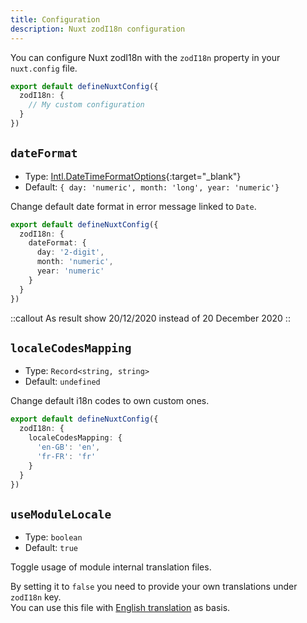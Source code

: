```yaml
---
title: Configuration
description: Nuxt zodI18n configuration 
---
```


You can configure  Nuxt zodI18n with the `zodI18n` property in your `nuxt.config` file.

```ts [nuxt.config.ts]
export default defineNuxtConfig({
  zodI18n: {
    // My custom configuration
  }
})
```

## `dateFormat`

- Type: [Intl.DateTimeFormatOptions](https://developer.mozilla.org/fr/docs/Web/JavaScript/Reference/Global_Objects/Intl/DateTimeFormat/DateTimeFormat){:target="_blank"}
- Default: `{ day: 'numeric', month: 'long', year: 'numeric'}`

Change default date format in error message linked to `Date`.

```ts [nuxt.config.ts]
export default defineNuxtConfig({
  zodI18n: {
    dateFormat: {
      day: '2-digit',
      month: 'numeric',
      year: 'numeric'
    }
  }
})
```

::callout
As result show 20/12/2020 instead of 20 December 2020
::

## `localeCodesMapping`

- Type: `Record<string, string>`
- Default: `undefined`

Change default i18n codes to own custom ones.

```ts [nuxt.config.ts]
export default defineNuxtConfig({
  zodI18n: {
    localeCodesMapping: {
      'en-GB': 'en',
      'fr-FR': 'fr'
    }
  }
})
```

## `useModuleLocale`
- Type: `boolean`
- Default: `true`

Toggle usage of module internal translation files.

By setting it to `false` you need to provide your own translations under `zodI18n` key.<br/>
You can use this file with [English translation](https://github.com/xibman/nuxt-zod-i18n/blob/main/src/runtime/locales/en-GB.json) as basis.
